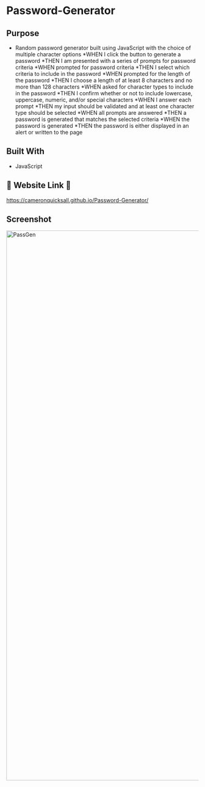 # Password-Generator


## Purpose

* Random password generator built using JavaScript with the choice of multiple character options
*WHEN I click the button to generate a password
*THEN I am presented with a series of prompts for password criteria
*WHEN prompted for password criteria
*THEN I select which criteria to include in the password
*WHEN prompted for the length of the password
*THEN I choose a length of at least 8 characters and no more than 128 characters
*WHEN asked for character types to include in the password
*THEN I confirm whether or not to include lowercase, uppercase, numeric, and/or special characters
*WHEN I answer each prompt
*THEN my input should be validated and at least one character type should be selected
*WHEN all prompts are answered
*THEN a password is generated that matches the selected criteria
*WHEN the password is generated
*THEN the password is either displayed in an alert or written to the page


## Built With 

* JavaScript

## 👾 Website Link 👾

https://cameronquicksall.github.io/Password-Generator/

## Screenshot 


<img width="1440" alt="PassGen" src="https://user-images.githubusercontent.com/91788324/140682325-5a8548f3-a725-448b-b23a-447cd8d21cc6.png">

